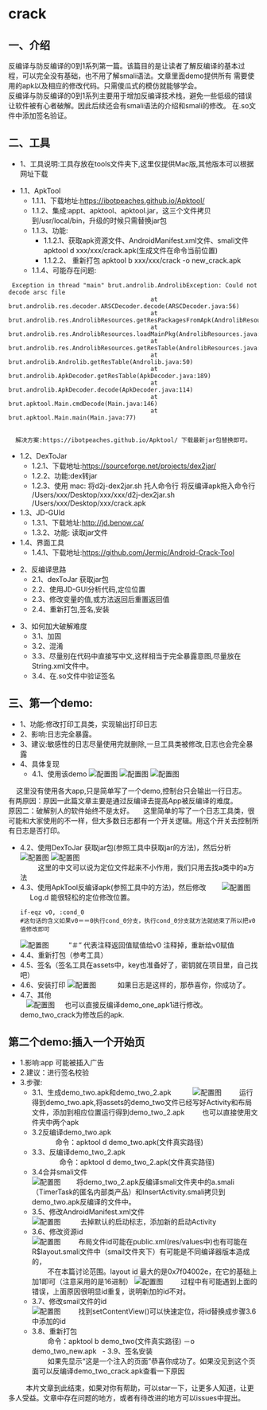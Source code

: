 # crack
一、介绍
-------
反编译与防反编译的0到1系列第一篇。该篇目的是让读者了解反编译的基本过程，可以完全没有基础，也不用了解smali语法。文章里面demo提供所有
需要使用的apk以及相应的修改代码。只需傻瓜式的模仿就能够学会。</br>
反编译与防反编译的0到1系列主要用于增加反编译技术栈，避免一些低级的错误让软件被有心者破解。因此后续还会有smali语法的介绍和smali的修改。
在.so文件中添加签名验证。

二、工具
-------
  * 1、工具说明:工具存放在tools文件夹下,这里仅提供Mac版,其他版本可以根据网址下载
  - 1.1、ApkTool
    + 1.1.1、下载地址:https://ibotpeaches.github.io/Apktool/
    + 1.1.2、集成:appt、apktool、apktool.jar，这三个文件拷贝到/usr/local/bin，升级的时候只需替换jar包
    + 1.1.3、功能:
      - 1.1.2.1、获取apk资源文件、AndroidManifest.xml文件、smali文件
                 apktool d xxx/xxx/crack.apk(生成文件在命令当前位置)
      - 1.1.2.2、 重新打包
                        apktool b xxx/xxx/crack -o new_crack.apk<br>
    - 1.1.4、可能存在问题:<br>
    
<pre><code> Exception in thread "main" brut.androlib.AndrolibException: Could not decode arsc file
                                      	at brut.androlib.res.decoder.ARSCDecoder.decode(ARSCDecoder.java:56)
                                      	at brut.androlib.res.AndrolibResources.getResPackagesFromApk(AndrolibResources.java:491)
                                      	at brut.androlib.res.AndrolibResources.loadMainPkg(AndrolibResources.java:74)
                                      	at brut.androlib.res.AndrolibResources.getResTable(AndrolibResources.java:66)
                                      	at brut.androlib.Androlib.getResTable(Androlib.java:50)
                                      	at brut.androlib.ApkDecoder.getResTable(ApkDecoder.java:189)
                                      	at brut.androlib.ApkDecoder.decode(ApkDecoder.java:114)
                                      	at brut.apktool.Main.cmdDecode(Main.java:146)
                                      	at brut.apktool.Main.main(Main.java:77) 
                                        </code></pre>
                                                                            
                                        
      解决方案:https://ibotpeaches.github.io/Apktool/ 下载最新jar包替换即可。

   - 1.2、DexToJar<br>
     + 1.2.1、下载地址:https://sourceforge.net/projects/dex2jar/
     + 1.2.2、功能:dex转jar
     + 1.2.3、使用
             mac: 将d2j-dex2jar.sh 托人命令行 将反编译apk拖入命令行<br>
              /Users/xxx/Desktop/xxx/xxx/d2j-dex2jar.sh /Users/xxx/Desktop/xxx/crack.apk<br>
  - 1.3、JD-GUId<br>
    + 1.3.1、下载地址:http://jd.benow.ca/
    + 1.3.2、功能: 读取jar文件
  - 1.4、界面工具
    - 1.4.1、下载地址:https://github.com/Jermic/Android-Crack-Tool
 * 2、反编译思路
    - 2.1、dexToJar 获取jar包
    - 2.2、使用JD-GUI分析代码,定位位置
    - 2.3、修改变量的值,或方法返回后重置返回值
    - 2.4、重新打包,签名,安装
  - 3、如何加大破解难度
    - 3.1、加固
    - 3.2、混淆
    - 3.3、尽量别在代码中直接写中文,这样相当于完全暴露意图,尽量放在String.xml文件中。
    - 3.4、在.so文件中验证签名


三、第一个demo:
-----
 * 1、功能:修改打印工具类，实现输出打印日志
 * 2、影响:日志完全暴露。
 * 3、建议:敏感性的日志尽量使用完就删除,一旦工具类被修改,日志也会完全暴露
 * 4、具体复现<br>
   - 4.1、使用该demo
          ![配置图](https://github.com/onlybeyond/crack/blob/master/app/assets/picture/demo_one1.png)
          ![配置图](https://github.com/onlybeyond/crack/blob/master/app/assets/picture/demo_one2.png)
          ![配置图](https://github.com/onlybeyond/crack/blob/master/app/assets/picture/demo_one3.png)
     
     这里没有使用各大app,只是简单写了一个demo,控制台只会输出一行日志。
     有两原因：原因一此篇文章主要是通过反编译去提高App被反编译的难度。<br>
     原因二：破解别人的软件始终不是太好。
     这里简单的写了一个日志工具类，很可能和大家使用的不一样，但大多数日志都有一个开关逻辑。用这个开关去控制所有日志是否打印。<br>
   - 4.2、使用DexToJar 获取jar包(参照工具中获取jar的方法)，然后分析
          ![配置图](https://github.com/onlybeyond/crack/blob/master/app/assets/picture/demo_one8.png)
          ![配置图](https://github.com/onlybeyond/crack/blob/master/app/assets/picture/demo_one10.png)        
          这里的中文可以说为定位文件起来不小作用，我们只用去找a类中的a方法<br>       
   - 4.3、使用ApkTool反编译apk(参照工具中的方法)，然后修改
        ![配置图](https://github.com/onlybeyond/crack/blob/master/app/assets/picture/demo_one6.png)
          Log.d 能很轻松的定位修改位置。
          <pre><code>if-eqz v0, :cond_0  #这句话的含义如果v0＝＝0执行cond_0分支，执行cond_0分支就方法就结束了所以把v0值修改即可</code></pre>
        ![配置图](https://github.com/onlybeyond/crack/blob/master/app/assets/picture/demo_one9.png)
          “＃“ 代表注释返回值赋值给v0 注释掉，重新给v0赋值        
   - 4.4、重新打包（参考工具）
   - 4.5、签名（签名工具在assets中，key也准备好了，密钥就在项目里，自己找吧）
   - 4.6、安装打印
          ![配置图](https://github.com/onlybeyond/crack/blob/master/app/assets/picture/demo_one7.png)
           如果日志是这样的，那恭喜你，你成功了。
   - 4.7、其他<br>
    ![配置图](https://github.com/onlybeyond/crack/blob/master/app/assets/picture/demo_one11.png)
     也可以直接反编译demo_one_apk1进行修改。demo_two_crack为修改后的apk.


 第二个demo:插入一个开始页
 -------
 * 1.影响:app 可能被插入广告
 * 2.建议：进行签名校验
 * 3.步骤:
   - 3.1、生成demo_two.apk和demo_two_2.apk
           ![配置图](https://github.com/onlybeyond/crack/blob/master/app/assets/picture/demo_two8.png)
         运行得到demo_two.apk,将assets的demo_two文件已经写好Activity和布局文件，添加到相应位置运行得到demo_two_2.apk
         也可以直接使用文件夹中两个apk
   - 3.2反编译demo_two.apk<br>
             命令：apktool d demo_two.apk(文件真实路径)
   - 3.3、反编译demo_two_2.apk<br>
                命令：apktool d demo_two_2.apk(文件真实路径)
   - 3.4合并smali文件<br>
            ![配置图](https://github.com/onlybeyond/crack/blob/master/app/assets/picture/demo_two9.png)
        将demo_two_2.apk反编译smali文件夹中的a.smali（TimerTask的匿名内部类产品）和InsertActivity.smali拷贝到demo_two.apk反编译的文件中。
   - 3.5、修改AndroidManifest.xml文件<br>
              ![配置图](https://github.com/onlybeyond/crack/blob/master/app/assets/picture/demo_two9.png)
          去掉默认的启动标志，添加新的启动Activity
   - 3.6、修改资源id<br>
               ![配置图](https://github.com/onlybeyond/crack/blob/master/app/assets/picture/demo_two10.png)
         布局文件id可能在public.xml(res/values中)也有可能在R$layout.smali文件中（smail文件夹下）有可能是不同编译器版本造成的，<br>
         不在本篇讨论范围。layout id 最大的是0x7f04002e，在它的基础上加1即可（注意采用的是16进制）
               ![配置图](https://github.com/onlybeyond/crack/blob/master/app/assets/picture/demo_two10.png)
         过程中有可能遇到上面的错误，上面原因很明显id重复，说明新加的id不对。
   - 3.7、修改smail文件的id<br>
               ![配置图](https://github.com/onlybeyond/crack/blob/master/app/assets/picture/demo_two11.png)
         找到setContentView()可以快速定位，将id替换成步骤3.6中添加的id
   - 3.8、重新打包<br>
          命令：apktool b  demo_two(文件真实路径) －o demo_two_new.apk
   - 3.9、签名安装<br>
          如果先显示“这是一个注入的页面”恭喜你成功了。如果没见到这个页面可以反编译demo_two_crack.apk查看一下原因
          
          本片文章到此结束，如果对你有帮助，可以star一下，让更多人知道，让更多人受益。文章中存在问题的地方，或者有待改进的地方可以issues中提出。
         





